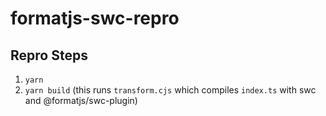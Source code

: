 # formatjs-swc-repro

## Repro Steps

1. `yarn`
2. `yarn build` (this runs `transform.cjs` which compiles `index.ts` with swc and @formatjs/swc-plugin)
